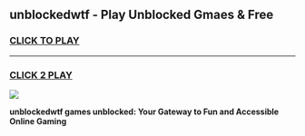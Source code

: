 
## unblockedwtf - Play Unblocked Gmaes & Free
<h3>
<a href="https://news.freeplayer.one?title=unblockedwtf&ref=16F">CLICK TO PLAY</a></h3>
<hr>

<h3>
<a href="https://news.freeplayer.one?title=unblockedwtf&ref=16F">CLICK 2 PLAY</a>
  
</h3>

<a href="https://news.freeplayer.one?title=unblockedwtf&ref=16F/"><img src="https://clearcache.store/games.png"></a>


**unblockedwtf games unblocked: Your Gateway to Fun and Accessible Online Gaming**
